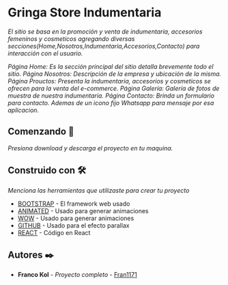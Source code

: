 # Gringa Store Indumentaria

_El sitio se basa en la promoción y venta de indumentaria, accesorios femeninos y cosmeticos agregando diversas secciones(Home,Nosotros,Indumentaria,Accesorios,Contacto) para interacción con el usuario._

_Página Home: Es la sección principal del sitio detalla brevemente todo el sitio._
_Página Nosotros: Descripción de la empresa y ubicación de la misma._
_Página Prouctos: Presenta la indumentaria, accesorios y cosmeticos se ofrecen para la venta del e-commerce._
_Página Galería: Galería de fotos de muestra de nuestra indumentaria._
_Página Contacto: Brinda un formulario para contacto. Ademas de un icono fijo Whatsapp para mensaje por esa aplicacion._

## Comenzando 🚀

_Presiona download y descarga el proyecto en tu maquina._

## Construido con 🛠️

_Menciona las herramientas que utilizaste para crear tu proyecto_

- [BOOTSTRAP](https://getbootstrap.com/) - El framework web usado
- [ANIMATED](https://animate.style/) - Usado para generar animaciones
- [WOW](https://wowjs.uk/docs.html) - Usado para generar animaciones
- [GITHUB](https://github.com/marrio-h/universal-parallax) - Usado para el efecto parallax
- [REACT](https://reactjs.org/) - Código en React

## Autores ✒️

- **Franco Kol** - _Proyecto completo_ - [Fran1171](https://github.com/Fran1171/GringaStore-Kol)
